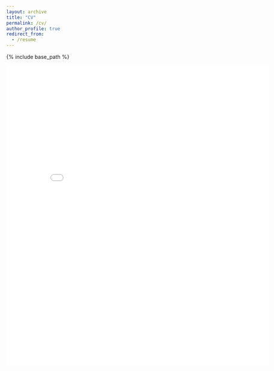 ```yaml
---
layout: archive
title: "CV"
permalink: /cv/
author_profile: true
redirect_from:
  - /resume
---
```


{% include base_path %}

<embed src="{ Claire874.github.io }/files/Tan_Sihan_CV.pdf" width="700" height="800" type='application/pdf'>


